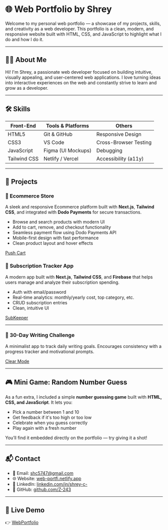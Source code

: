 # 🌐 Web Portfolio by Shrey

Welcome to my personal web portfolio — a showcase of my projects, skills, and creativity as a web developer. This portfolio is a clean, modern, and responsive website built with HTML, CSS, and JavaScript to highlight what I do and how I do it.

---

## 👨‍💻 About Me

Hi! I'm Shrey, a passionate web developer focused on building intuitive, visually appealing, and user-centered web applications. I love turning ideas into interactive experiences on the web and constantly strive to learn and grow as a developer.

---

## 🛠️ Skills

| Front-End      | Tools & Platforms   | Others              |
|----------------|---------------------|----------------------|
| HTML5          | Git & GitHub        | Responsive Design    |
| CSS3           | VS Code             | Cross-Browser Testing|
| JavaScript     | Figma (UI Mockups)  | Debugging            |
| Tailwind CSS   | Netlify / Vercel    | Accessibility (a11y) |

---

## 💼 Projects

### 🔹 Ecommerce Store  
A sleek and responsive Ecommerce platform built with **Next.js**, **Tailwind CSS**, and integrated with **Dodo Payments** for secure transactions.

- Browse and search products with modern UI
- Add to cart, remove, and checkout functionality
- Seamless payment flow using Dodo Payments API
- Mobile-first design with fast performance
- Clean product layout and hover effects

[Push Cart](https://clear-mode.netlify.app/)

### 🔹 Subscription Tracker App  
A modern app built with **Next.js**, **Tailwind CSS**, and **Firebase** that helps users manage and analyze their subscription spending.

- Auth with email/password
- Real-time analytics: monthly/yearly cost, top category, etc.
- CRUD subscription entries
- Clean, intuitive UI

[SubKeeper](https://sub-keeper.netlify.app/)

---

### 🔹 30-Day Writing Challenge  
A minimalist app to track daily writing goals. Encourages consistency with a progress tracker and motivational prompts.

[Clear Mode](https://clear-mode.netlify.app/)

---

## 🎮 Mini Game: Random Number Guess

As a fun extra, I included a simple **number guessing game** built with **HTML, CSS, and JavaScript**. It lets you:

- Pick a number between 1 and 10
- Get feedback if it's too high or too low
- Celebrate when you guess correctly
- Play again with a fresh number

You’ll find it embedded directly on the portfolio — try giving it a shot!

---

## 📬 Contact

- 📧 Email: [shc5747@gmail.com](mailto:shc5747@gmail.com)
- 🌐 Website: [web-portfi.netlify.app](https://web-portfi.netlify.app/)
- 💼 LinkedIn: [linkedin.com/in/shrey-c-](https://www.linkedin.com/in/shrey-c-/)
- 🐙 GitHub: [github.com/Z-243](https://github.com/Z-243)

---

## 🚀 Live Demo

👉 [WebPortfolio](https://web-portfi.netlify.app/)
